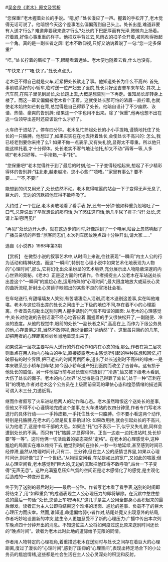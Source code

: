 #[吴金良《老木》原文及赏析](https://www.vrrw.net/wx/15252.html)

“您保重!”老木握着处长的手说。“嗯,好!”处长漫应了一声。握着的手松开了,老木觉得无话可说了。他暗恨今天这个差事怎么偏偏落到自己头上。处长出差,难道非要有人送才行么? 难道非要我来送才行么?处长的下巴肥厚而有光泽,微微向上扬着。拧着眉,好像心事重重的样子。他把双手背过去,风雨衣的扣子全开着,被风吹得掀起一个角。真的是一副长者之风! 老木不敢仰视,只好又讷讷着说了一句:“您一定多保重!”

“唔。”处长拧着的眉松了一下,眼睛看着远处。老木便也随着去看,什么也没有。

“车快来了!”“唔,快了。”处长点点头。

老木巴不得自己就是火车,赶紧把处长驮走了事。他知道处长为什么不高兴: 首先,事前联系好的小轿车,临时送一位产妇去了医院,处长只好坐吉普车来车站; 其次,上汽车前,在院子里见到局长,处长跑上去,大概是想告别一下再走。谁知局长却转身上楼了。而这一幕又偏偏被老木看个正着。这就使处长那可怕的浓眉一直拧着,也就使老木始终如芒刺在背,总觉得是自己得罪了处长。他暗自设计了不少幽默、诙谐、热情、豪爽的告别辞; 结果连一个字也用不出来。除了“保重”,他再也想不出在送一位领导出差时还应该说什么才好了。

火车终于进站了。停车四分钟。老木急忙拎起处长的小小手提箱,谨慎地托住了处长的一只胳膊。他想过了,如果实实在在地去搀着处长,会使处长不高兴的: 怎么,我已经老到要你来搀了么? 如果不做一点表示,又有失礼貌,显得太不尊重。所以他只能这样托着,才十分得体。处长老实不客气地让他托,却又不动:“再等一等,人多呢!”老木只好等。一手拎箱,一手“托”。

“您保重吧!”老木觉得终于到了最后的时刻,他一下子变得轻松起来,想起了不少精彩得体的告别辞:“往北走,越走越冷。您小心些!”“唔唔。”“家里有事么? 要不要……”“不,不要!”

能想到的词又用光了,处长依然不动。老木觉得喧嚣的站台一下子变得无声无息了,巨大的、无边的沉默把他压得不敢呼吸了。

大约过了一个世纪,老木勇敢地看了看手表,好,还有一分钟!他如释重负般地吐了一口气,总算说出了早就想说的那句话,为了憋住这句话,他几乎尿了裤子:“好! 处长,您请上车吧!再见!”

“再见!”处长迈开大步。就在这迈步的同时,好像踩到了一个电闸,站台上忽然响起了广播员亲切的声音:“旅客同志们,本次列车因故晚点四十分钟开出,请大家……”

选自《小说界》1988年第3期



【赏析】 在微型小说的叙事艺术中,从时间上来说,往往表现“一瞬间”内主人公的行为活动和精神状态。而这“一瞬间”,特别在心理小说中如果艺术化地表现为人物的“心理时间”,那么,它将幻化出众采纷呈的艺术境界,充分展示出人物隐蔽深邃的内心世界的奥秘。《老木》正是这方面的代表作。作者捕捉主人公老木在车站送处长出差这个“一瞬间”的尴尬心态,运用特殊的“心理时间”,最大限度地放大或延长心灵的曲折流程,折射出心灵镜子映照出的某些不良的官场社会相。

在车站送行,有甜嘻嘻友人笑别,有苦凄凄恋人泪别,而老木送别这差事,实在叫他难堪。老木与这位将出差的处长之间由于上下级的地位不同,存在着不小的心理距离。作者首先勾勒出送别时两人握手话别的气氛不和谐的画面: 从老木的心理感觉中,处长对他说的告别话漫不经心地答应着,而握着的手又很快松开了,一副随便、冷淡的态度。从他的视觉中,眼前的处长“一副长者之风”,高高在上,而作为下级公务员的他,心存畏惧之意,当然不敢仰视,连说话都只“讷讷然”了。这里虽只简约的几笔,却把两者的心理距离维妙维肖地呈现出来了。

如果说第一层次主要写两人送行的外在动作和内在心态的话,那么,作者在第二层次则重点在用人物内心独白的手法,直接披露老木由感觉所引起的种种联想和回忆,打破原有的时空界限,把已逝去的时间再倒回来,道出了处长送别时不高兴的缘由:一是本来联系坐小轿车到车站,如今因小轿车送产妇到医院而改坐了吉普车。这有损于他处长的威信。另一件他临行前与局长告别时遭到了“冷遇”,恰又被下级老木看到,大伤了处长的面子。老木的内心世界“总觉得是自己得罪了处长”,处于一种“芒刺在背”的境地,作者对老木这个公务员在上级面前呈现的卑怯心态和惶恐情绪的描述真可谓入木三分,力透纸背。

继而作者叙写了火车进站后两人的动作和心态。老木虽然暗恨这个送处长的差事,但他又不得不小心谨慎地完成这个差事,在火车进站的仅四分钟里,作者专门写老木送行的具体行动——一手拎皮箱,一手托住处长一只胳膊。你不要小看这两个动作,特别是托胳膊,在老木的心里是反复斟酌过的: 如果改用搀,就会引起处长的不高兴,认为他老了,这是中年干部的大忌。如果连“托”也不表示一下,似乎又失礼貌,同样会遭到处长的不满。而只有“托”胳膊,才显得得体。正当一边走一边托进站时,处长却要“等一等”。这时他俩一切活动着的姿态突然“定格”。在老木的心理感觉中,这种尴尬的局面实在难以维持下去,他觉到时间在拉长,一秒一秒地延续,甚至感到时间已经停滞,虽然从物理时间计,只有二、三分钟,但在主人公的感情世界里,如果以心理时间计,则好像“过了一个世纪。”从物理空间看,车站是如此的宽广,又如此的喧嚣;但从心理空间看,老木感觉到“巨大的,无边的沉默把他压得不敢呼吸”,站台一下子变得“无声无息”。这种充满窒息压抑气氛的空间正是老木感情化了的感觉,是主观化后造成的一种变形世界。

终于到了送别的最后时刻——最后一分钟。作者写老木看了看手表,送别的时间即将结束了,用“如释重负”的成语表现主人公心理压力的即将解除。在沉默中憋住想说的最后一句话:“处长,您请上车吧!再见!”这几乎是主人公用全部身心蓄积起来的最后爆发。读者正为主人公即将结束这个难堪的场面、尴尬的差事、负载不了的巨大心理压力而庆幸。然而,谁知道,命运偏给弱小者作对,结尾处竟又出现意外的结局,作者巧妙地设置新的冲突,陡生令人更加忍受不了新的心理压力:广播中传出本次列车晚点四十分钟开出的消息。不知这位主人公将如何度过这比原来送别时间还长的“晚点时间”。读者为老木此时此地的遭际给予无限的同情。

作者用人物特定的心理视角,着重描述老木在送别时与处长之间存在着巨大的心理距离,度过了漫长的“心理时间”,感到了压抑的“心理空间”,表现出特定场合下的小公务员的尴尬情绪,这些都是社会生活在主人公心灵深处的积淀和反射。

